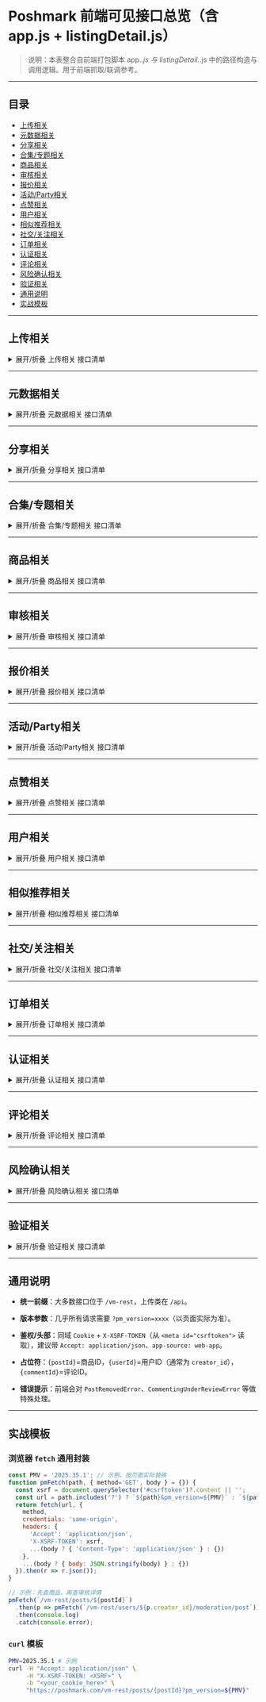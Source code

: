 # Poshmark 前端可见接口总览（含 app.js + listingDetail.js）

> 说明：本表整合自前端打包脚本 app.*.js 与 listingDetail.*.js 中的路径构造与调用逻辑。用于前端抓取/联调参考。

---

## 目录

- [上传相关](#上传相关)
- [元数据相关](#元数据相关)
- [分享相关](#分享相关)
- [合集/专题相关](#合集专题相关)
- [商品相关](#商品相关)
- [审核相关](#审核相关)
- [报价相关](#报价相关)
- [活动/Party相关](#活动Party相关)
- [点赞相关](#点赞相关)
- [用户相关](#用户相关)
- [相似推荐相关](#相似推荐相关)
- [社交/关注相关](#社交关注相关)
- [订单相关](#订单相关)
- [认证相关](#认证相关)
- [评论相关](#评论相关)
- [风险确认相关](#风险确认相关)
- [验证相关](#验证相关)
- [通用说明](#通用说明)
- [实战模板](#实战模板)

---

## 上传相关

<details><summary>展开/折叠 上传相关 接口清单</summary>


| 接口路径 | 请求方式 | 说明 | 英文分类 |
|---|---|---|---|
| `暂无说明` | **POST** | Image upload (non vm-rest) | upload |

</details>


---

## 元数据相关

<details><summary>展开/折叠 元数据相关 接口清单</summary>


| 接口路径 | 请求方式 | 说明 | 英文分类 |
|---|---|---|---|
| `/metadata` | **GET** | Meta entry point | metadata |
| `/metadata/all_brands_cache` | **GET** | Brand cache | metadata |
| `/metadata/all_experience` | **GET** | 暂无说明 | metadata |
| `/metadata/brand_and_canonical_catalog_slug` | **GET** | 暂无说明 | metadata |
| `/metadata/catalog/colors` | **GET** | 暂无说明 | metadata |
| `/metadata/catalog/departments` | **GET** | 暂无说明 | metadata |
| `/metadata/domain_i18n` | **GET** | 暂无说明 | metadata |
| `/metadata/experience` | **GET** | 暂无说明 | metadata |
| `/metadata/my_size_set` | **GET** | 暂无说明 | metadata |
| `/metadata/size_chart` | **GET** | Use /metadata/size_chart/{id} for a chart | metadata |
| `/vm-rest/metadata/catalog/colors` | **GET** | 获取可用颜色表 | metadata |

</details>


---

## 分享相关

<details><summary>展开/折叠 分享相关 接口清单</summary>


| 接口路径 | 请求方式 | 说明 | 英文分类 |
|---|---|---|---|
| `/shares` | **POST** | Use /posts/{postId}/shares to share | shares |

</details>


---

## 合集/专题相关

<details><summary>展开/折叠 合集/专题相关 接口清单</summary>


| 接口路径 | 请求方式 | 说明 | 英文分类 |
|---|---|---|---|
| `/collections/posts/all` | **GET** | 暂无说明 | collections |
| `/collections/posts/feed/summary` | **GET** | 暂无说明 | collections |

</details>


---

## 商品相关

<details><summary>展开/折叠 商品相关 接口清单</summary>


| 接口路径 | 请求方式 | 说明 | 英文分类 |
|---|---|---|---|
| `/posts` | **GET** | Listing entry | posts |
| `/posts/coming_soon` | **GET** | 暂无说明 | posts |
| `/posts/comparables` | **GET** | 暂无说明 | posts |
| `/posts/deep_inventory` | **GET** | 暂无说明 | posts |
| `/posts/filtered` | **GET** | Search with filters | posts |
| `/posts/filtered/potential_earnings` | **GET** | 暂无说明 | posts |
| `/posts/liked` | **GET** | 暂无说明 | posts |
| `/posts/liked/filtered` | **GET** | 暂无说明 | posts |
| `/posts/liked/users` | **GET** | Users who liked a post (append /{postId}/likes/users for specific) | posts |
| `/posts/potential_earnings` | **GET** | 暂无说明 | posts |
| `/posts/purchased` | **GET** | 暂无说明 | posts |
| `/posts/suggested/just_in` | **GET** | 暂无说明 | posts |
| `/posts/top_sold` | **GET** | 暂无说明 | posts |
| `/posts/viewed` | **GET** | 暂无说明 | posts |
| `/vm-rest/posts/{postId}` | **GET** | 获取商品详情 | posts |
| `/vm-rest/posts/{postId}/feed` | **GET** | 获取商品详情页底部动态Feed | posts |
| `/vm-rest/posts/{postId}/related/posts` | **GET** | 相似/相关商品（支持 summarize、count 参数） | related |
| `/vm-rest/posts/{postId}/similar_posts` | **GET** | 相似商品（常见 size=40） | related |
| `/vm-rest/users/my_size_category/{departmentId}/{categoryId}` | **GET** | 查找相似分类（Find similar category） | posts |

</details>


---

## 审核相关

<details><summary>展开/折叠 审核相关 接口清单</summary>


| 接口路径 | 请求方式 | 说明 | 英文分类 |
|---|---|---|---|
| `/moderation` | **GET** | 暂无说明 | moderation |
| `/moderation/index` | **GET** | 暂无说明 | moderation |
| `/moderation/post` | **GET** | GET /users/{userId}/moderation/post for review detail | moderation |
| `/moderation/store` | **GET** | 暂无说明 | moderation |
| `/moderation/store/actions` | **GET** | 暂无说明 | moderation |
| `/moderation/store/index` | **GET** | 暂无说明 | moderation |
| `/moderation/store/mutations` | **GET** | 暂无说明 | moderation |
| `/moderation_votes` | **POST** | Combine with /posts/{postId}/moderation_votes/{vote} | moderation |
| `/vm-rest/posts/{postId}/admin_delete?reason={reason}&send_email={flag}` | **PUT** | 管理员删除商品（支持是否发邮件） | moderation |
| `/vm-rest/posts/{postId}/moderation/{reason}/{decision}` | **PUT** | 提交审核结果（reason/decision 路径参数） | moderation |
| `/vm-rest/users/{userId}/moderation/post` | **GET** | 获取审核详情（需 creator_id） | moderation |
| `/vm-rest/users/{userId}/reported/posts/{postId}` | **POST** | 举报商品（需 userId、reason） | moderation |

</details>


---

## 报价相关

<details><summary>展开/折叠 报价相关 接口清单</summary>


| 接口路径 | 请求方式 | 说明 | 英文分类 |
|---|---|---|---|
| `/offers/accepted` | **GET** | 暂无说明 | offers |
| `/offers/active` | **GET** | 暂无说明 | offers |
| `/offers/declined` | **GET** | 暂无说明 | offers |
| `/offers/feed` | **GET** | 暂无说明 | offers |
| `/offers/for_guest` | **GET** | 暂无说明 | offers |
| `/offers/for_me` | **GET** | 暂无说明 | offers |
| `/offers/help` | **GET** | 暂无说明 | offers |
| `/offers/my_offers` | **GET** | 暂无说明 | offers |
| `/offers/sent_to_me` | **GET** | 暂无说明 | offers |
| `/offers/sent_to_others` | **GET** | 暂无说明 | offers |
| `/offers/user` | **GET** | 暂无说明 | offers |
| `/offers/user/activity` | **GET** | 暂无说明 | offers |
| `/offers/user/counter` | **POST** | 暂无说明 | offers |
| `/offers/user/decline` | **POST** | 暂无说明 | offers |
| `/offers/user/price_suggestions` | **GET** | 暂无说明 | offers |
| `/offers/user/send` | **POST** | 暂无说明 | offers |
| `/offers_help` | **GET** | 暂无说明 | offers |
| `/vm-rest/posts/{postId}/seller_offer` | **POST** | 卖家出价（支持折扣/运费优惠） | offers |
| `/vm-rest/users/{userId}/posts/{postId}/offers` | **POST** | 买家出价（offer_amount、products、支付方式等） | offers |

</details>


---

## 活动/Party相关

<details><summary>展开/折叠 活动/Party相关 接口清单</summary>


| 接口路径 | 请求方式 | 说明 | 英文分类 |
|---|---|---|---|
| `/vm-rest/parties/recent?domain={us}` | **GET** | 获取近期派对列表 | parties |
| `/vm-rest/posts/{listingId}/events/{eventId}` | **DELETE** | 管理员从 Party 移除商品 | parties |

</details>


---

## 点赞相关

<details><summary>展开/折叠 点赞相关 接口清单</summary>


| 接口路径 | 请求方式 | 说明 | 英文分类 |
|---|---|---|---|
| `/likes` | **GET** | 暂无说明 | likes |
| `/likes/users` | **GET** | 暂无说明 | likes |
| `/likes/users/offers` | **GET** | 暂无说明 | likes |
| `/vm-rest/posts/{postId}/likes` | **DELETE** | 取消点赞 | likes |
| `/vm-rest/posts/{postId}/likes` | **POST** | 点赞商品 | likes |
| `/vm-rest/posts/{postId}/likes?count={count}&max_id={maxId}` | **GET** | 获取点赞用户分页 | likes |

</details>


---

## 用户相关

<details><summary>展开/折叠 用户相关 接口清单</summary>


| 接口路径 | 请求方式 | 说明 | 英文分类 |
|---|---|---|---|
| `/users/community_feed` | **GET** | 暂无说明 | users |
| `/users/filtered` | **GET** | 暂无说明 | users |
| `/users/self/certificates/retail` | **GET** | 暂无说明 | users |
| `/users/self/closet_stats` | **GET** | 暂无说明 | users |
| `/users/suggested` | **GET** | 暂无说明 | users |
| `/users/suggested/activities/feed` | **GET** | 暂无说明 | users |
| `/users/update_ui_cookie` | **POST** | 暂无说明 | users |
| `/vm-rest/users/{listerId}` | **GET** | 获取卖家信息 | users |
| `/vm-rest/users/{listerId}/posts?exp=all&base_exp=all&app_version=2.55&summarize=true&count={N}` | **GET** | 获取卖家 Closet 商品 | users |

</details>


---

## 相似推荐相关

<details><summary>展开/折叠 相似推荐相关 接口清单</summary>


| 接口路径 | 请求方式 | 说明 | 英文分类 |
|---|---|---|---|
| `/related/posts/feed` | **GET** | 暂无说明 | related |
| `/related/posts/just_in` | **GET** | 暂无说明 | related |

</details>


---

## 社交/关注相关

<details><summary>展开/折叠 社交/关注相关 接口清单</summary>


| 接口路径 | 请求方式 | 说明 | 英文分类 |
|---|---|---|---|
| `/brands/following` | **GET** | 暂无说明 | social |
| `/followers` | **GET** | Combine with /users/{id}/followers | social |
| `/following` | **GET** | Combine with /users/{id}/following | social |
| `/style_tags/following` | **GET** | 暂无说明 | social |

</details>


---

## 订单相关

<details><summary>展开/折叠 订单相关 接口清单</summary>


| 接口路径 | 请求方式 | 说明 | 英文分类 |
|---|---|---|---|
| `/orders` | **GET** | 暂无说明 | orders |
| `/orders/filters` | **GET** | 暂无说明 | orders |
| `/orders/help` | **GET** | 暂无说明 | orders |
| `/orders/labels` | **GET** | 暂无说明 | orders |
| `/orders/notifications` | **GET** | 暂无说明 | orders |
| `/orders/returns` | **GET** | 暂无说明 | orders |

</details>


---

## 认证相关

<details><summary>展开/折叠 认证相关 接口清单</summary>


| 接口路径 | 请求方式 | 说明 | 英文分类 |
|---|---|---|---|
| `/auth/users/access_token` | **POST** | Issue/refresh access token | auth |
| `/auth/users/guest_viewed_posts` | **POST** | 暂无说明 | auth |
| `/auth/users/session` | **GET** | Session check | auth |

</details>


---

## 评论相关

<details><summary>展开/折叠 评论相关 接口清单</summary>


| 接口路径 | 请求方式 | 说明 | 英文分类 |
|---|---|---|---|
| `/comments` | **GET** | Use /posts/{postId}/comments for specific post | comments |
| `/current/comments` | **GET** | 暂无说明 | comments |
| `/vm-rest/posts/{postId}/comments` | **POST** | 添加评论 | comments |
| `/vm-rest/posts/{postId}/comments/{commentId}` | **DELETE** | 删除评论 | comments |
| `/vm-rest/users/{userId}/reported/posts/{postId}/comments/{commentId}?reason={reason}` | **PUT** | 举报评论（需 userId） | comments |

</details>


---

## 风险确认相关

<details><summary>展开/折叠 风险确认相关 接口清单</summary>


| 接口路径 | 请求方式 | 说明 | 英文分类 |
|---|---|---|---|
| `/acknowledgements/acknowledged/comment_risk` | **PUT** | Acknowledge comment risk banner | acknowledgements |

</details>


---

## 验证相关

<details><summary>展开/折叠 验证相关 接口清单</summary>


| 接口路径 | 请求方式 | 说明 | 英文分类 |
|---|---|---|---|
| `/validations/users/email` | **POST** | Validate email | validations |
| `/validations/users/referral_code` | **POST** | 暂无说明 | validations |
| `/validations/users/signup` | **POST** | 暂无说明 | validations |

</details>


---

## 通用说明

- **统一前缀**：大多数接口位于 `/vm-rest`，上传类在 `/api`。

- **版本参数**：几乎所有请求需要 `?pm_version=xxxx`（以页面实际为准）。

- **鉴权/头部**：同域 `Cookie` + `X-XSRF-TOKEN`（从 `<meta id="csrftoken">` 读取），建议带 `Accept: application/json`、`app-source: web-app`。

- **占位符**：`{postId}`=商品ID，`{userId}`=用户ID（通常为 `creator_id`），`{commentId}`=评论ID。

- **错误提示**：前端会对 `PostRemovedError`、`CommentingUnderReviewError` 等做特殊处理。


---

## 实战模板

### 浏览器 `fetch` 通用封装

```js
const PMV = '2025.35.1'; // 示例，按页面实际替换
function pmFetch(path, { method='GET', body } = {}) {
  const xsrf = document.querySelector('#csrftoken')?.content || '';
  const url = path.includes('?') ? `${path}&pm_version=${PMV}` : `${path}?pm_version=${PMV}`;
  return fetch(url, {
    method,
    credentials: 'same-origin',
    headers: {
      'Accept': 'application/json',
      'X-XSRF-TOKEN': xsrf,
      ...(body ? { 'Content-Type': 'application/json' } : {})
    },
    ...(body ? { body: JSON.stringify(body) } : {})
  }).then(r => r.json());
}

// 示例：先查商品，再查审核详情
pmFetch(`/vm-rest/posts/${postId}`)
  .then(p => pmFetch(`/vm-rest/users/${p.creator_id}/moderation/post`))
  .then(console.log)
  .catch(console.error);
```


### `curl` 模板

```bash
PMV=2025.35.1 # 示例
curl -H "Accept: application/json" \
     -H "X-XSRF-TOKEN: <XSRF>" \
     -b "<your_cookie_here>" \
     "https://poshmark.com/vm-rest/posts/{postId}?pm_version=${PMV}"
```
